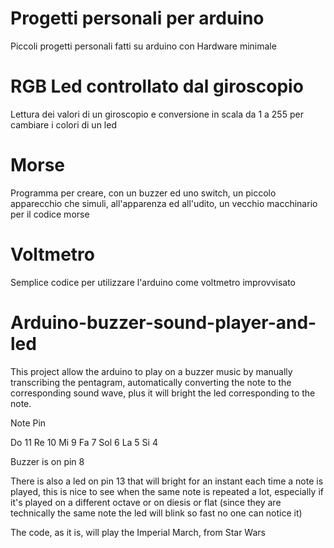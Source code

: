# Progetti personali per arduino
Piccoli progetti personali fatti su arduino con Hardware minimale



# RGB Led controllato dal giroscopio
Lettura dei valori di un giroscopio e conversione in scala da 1 a 255 per cambiare i colori di un led

# Morse
Programma per creare, con un buzzer ed uno switch, un piccolo apparecchio che simuli, all'apparenza ed all'udito, un vecchio macchinario per il codice morse

# Voltmetro
Semplice codice per utilizzare l'arduino come voltmetro improvvisato

# Arduino-buzzer-sound-player-and-led
This project allow the arduino to play on a buzzer music by manually transcribing the pentagram, automatically converting the note to the corresponding sound wave, plus it will bright the led corresponding to the note.

Note  Pin

Do    11
Re    10
Mi    9
Fa    7
Sol   6
La    5
Si    4

Buzzer is on pin 8

There is also a led on pin 13 that will bright for an instant each time a note is played, this is nice to see when the same note is repeated a lot, especially if it's played on a different octave or on diesis or flat (since they are technically the same note the led will blink so fast no one can notice it)

The code, as it is, will play the Imperial March, from Star Wars
